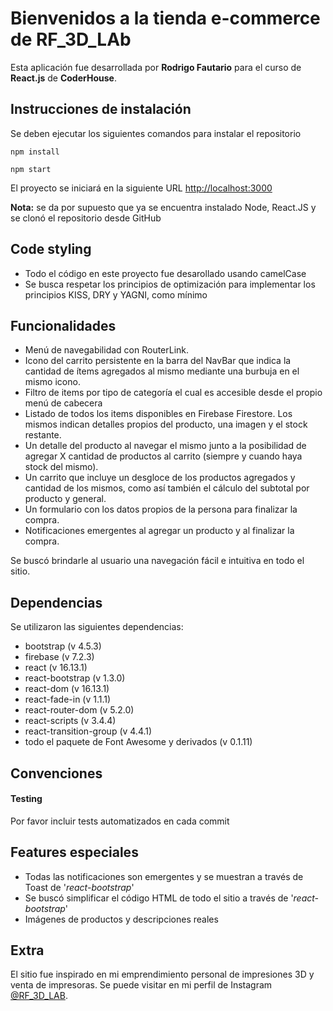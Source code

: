 # Bienvenidos a la tienda e-commerce de RF_3D_LAb

Esta aplicación fue desarrollada por **Rodrigo Fautario** para el curso de **React.js** de **CoderHouse**.

## Instrucciones de instalación
Se deben ejecutar los siguientes comandos para instalar el repositorio

    npm install
    
    npm start
El proyecto se iniciará en la siguiente URL [http://localhost:3000](http://localhost:3000)

**Nota:** se da por supuesto que ya se encuentra instalado Node, React.JS y se clonó el repositorio desde GitHub

## Code styling
* Todo el código en este proyecto fue desarollado usando camelCase
* Se busca respetar los principios de optimización para implementar los principios KISS, DRY y YAGNI, como mínimo

## Funcionalidades
* Menú de navegabilidad con RouterLink.
* Icono del carrito persistente en la barra del NavBar que indica la cantidad de ítems agregados al mismo mediante una burbuja en el mismo icono.
* Filtro de items por tipo de categoría el cual es accesible desde el propio menú de cabecera
* Listado de todos los items disponibles en Firebase Firestore. Los mismos indican detalles propios del producto, una imagen y el stock restante.
* Un detalle del producto al navegar el mismo junto a la posibilidad de agregar X cantidad de productos al carrito (siempre y cuando haya stock del mismo).
* Un carrito que incluye un desgloce de los productos agregados y cantidad de los mismos, como así también el cálculo del subtotal por producto y general.
* Un formulario con los datos propios de la persona para finalizar la compra.
* Notificaciones emergentes al agregar un producto y al finalizar la compra.

Se buscó brindarle al usuario una navegación fácil e intuitiva en todo el sitio.


## Dependencias
Se utilizaron las siguientes dependencias:
* bootstrap (v 4.5.3)
* firebase (v 7.2.3)
* react (v 16.13.1)
* react-bootstrap (v 1.3.0)
* react-dom (v 16.13.1)
* react-fade-in (v 1.1.1)
* react-router-dom (v 5.2.0)
* react-scripts (v 3.4.4)
* react-transition-group (v 4.4.1)
* todo el paquete de Font Awesome y derivados (v 0.1.11)


## Convenciones

#### Testing
Por favor incluir tests automatizados en cada commit

## Features especiales
- Todas las notificaciones son emergentes y se muestran a través de Toast de '*react-bootstrap*'
- Se buscó simplificar el código HTML de todo el sitio a través de '*react-bootstrap*'
- Imágenes de productos y descripciones reales


## Extra
El sitio fue inspirado en mi emprendimiento personal de impresiones 3D y venta de impresoras.
Se puede visitar en mi perfil de Instagram [@RF_3D_LAB](https://www.instagram.com/rf_3d_lab).